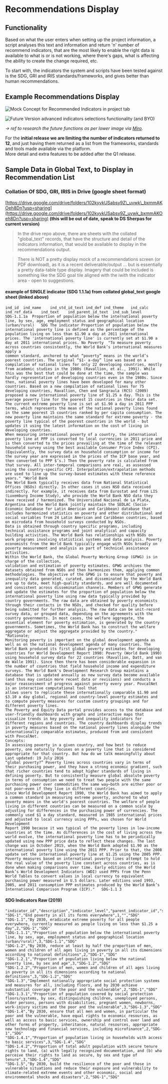 # Recommendations Display

## Functionality

Based on what the user enters when setting up the project information, a script analyses this text and information and return 'n' number of recommend indicators, that are the most likely to enable the right data is available to what is or is not working, where there's gaps, what is affecting the ability to create the change required, etc.

To start with, the indicators the system and scripts have been tested against is the SDG, GRI and IRIS standards/frameworks, and gives better than human recommendations.

## Example Recommendations Display

![Mock Concept for Recommended Indicators in project tab](../../../../.gitbook/assets/image%20%281%29.png)

![Future Version advanced indicators selections functionality \(and BYO\)](https://t6902024.p.clickup-attachments.com/t6902024/c594b114-0600-4424-a673-c8ab7c3651af/image.png)

_-&gt; ref to research the future functions as per lower image via_ [_Miro_](https://miro.com/app/board/o9J_kyYfLV0=/?moveToWidget=3074457354464890435&cot=10)_._

For the **initial release we are limiting the number of indicators returned to 12**, and just having them returned as a list from the frameworks, standards and tools made available via the platform.    
More detail and extra features to be added after the Q1 release.

## Sample Data in Global Text, to Display in Recommendation List

### Collation Of SDG, GRI, IRIS in Drive \(google sheet format\)

[https://drive.google.com/drive/folders/102kyvkUSabsy9Z\_uvwk\_bxmmAKOeh8Dn?usp=sharing](https://drive.google.com/drive/folders/102kyvkUSabsy9Z_uvwk_bxmmAKOeh8Dn?usp=sharing) **\(this will be out of date, speak to DS Sherpas for current version\)**

> In the drive repo above, there are sheets with the collated "global\_text" records, that have the structure and detail of the indicators information, that would be available to display in the recommendations output.

>

> There is NOT a pretty display mock of a recommendations screen \(or PDF download\), as it is a recent deliverable/output ... but is essentially a pretty data-table type display. Imagery that could be included is something like the SDG goal tile aligned with the iwith the indicator area - open to suggestions.

#### example of SINGLE indicator \(SDG 1.1.1a\) from collated global\_text google sheet \(linked above\)

```text
ind_id	ind_name	ind_std_id_text	ind_def	ind_theme	ind_calc	ind_ref_data	ind_text	ind_parent_id_text	ind_sub_level
SDG-1.1.1a	Proportion of population below the international poverty line, by sex, age, employment status and geographical location (urban/rural)	SDG	The indicator Proportion of population below the international poverty line is defined as the percentage of the population living on less than $1.90 a day at 2011 international prices. The 'international poverty line' is currently set at $1.90 a day at 2011 international prices.	No Poverty	"To measure poverty across countries consistently, the World Bank’s international measures apply a
common standard, anchored to what “poverty” means in the world’s poorest countries. The original “$1- a-day” line was based on a compilation of national lines for only 22 developing countries, mostly from academic studies in the 1980s (Ravallion, et al., 1991). While this was the best that could be done at the time, the sample was hardly representative of developing countries even in the 1980s. Since then, national poverty lines have been developed for many other countries. Based on a new compilation of national lines for 75 developing countries, Ravallion, Chen and Sangraula (RCS) (2009) proposed a new international poverty line of $1.25 a day. This is the average poverty line for the poorest 15 countries in their data set.
The current extreme poverty line is set at $1.90 a day in 2011 PPP terms, which represents the mean of the national poverty lines found in the same poorest 15 countries ranked by per capita consumption. The new poverty line maintains the same standard for extreme poverty - the poverty line typical of the poorest countries in the world - but updates it using the latest information on the cost of living in developing countries.
When measuring international poverty of a country, the international poverty line at PPP is converted to local currencies in 2011 price and is then converted to the prices prevailing at the time of the relevant household survey using the best available Consumer Price Index (CPI). (Equivalently, the survey data on household consumption or income for the survey year are expressed in the prices of the ICP base year, and then converted to PPP $’s.) Then the poverty rate is calculated from that survey. All inter-temporal comparisons are real, as assessed using the country-specific CPI. Interpolation/extrapolation methods are used to line up the survey-based estimates with these reference years."	"World Bank
The World Bank typically receives data from National Statistical Offices (NSOs) directly. In other cases it uses NSO data received indirectly. For example, it receives data from Eurostat and from LIS (Luxemburg Income Study), who provide the World Bank NSO data they have received / harmonized. The Universidad Nacional de La Plata, Argentina and the World Bank jointly maintain the SEDLAC (Socio-Economic Database for Latin American and Caribbean) database that includes harmonized statistics on poverty and other distributional and social variables from 24 Latin American and Caribbean countries, based on microdata from household surveys conducted by NSOs.
Data is obtained through country specific programs, including technical assistance programs and joint analytical and capacity building activities. The World Bank has relationships with NSOs on work programs involving statistical systems and data analysis. Poverty economists from the World Bank typically engage with NSOs broadly on poverty measurement and analysis as part of technical assistance activities.
Within the World Bank, the Global Poverty Working Group (GPWG) is in charge of the collection,
validation and estimation of poverty estimates. GPWG archives the datasets obtained from NSOs and then harmonizes them, applying common methodologies. The objective of the GPWG is to ensure that poverty and inequality data generated, curated, and disseminated by the World Bank are up to date, meet high-quality standards, and are well documented and consistent across dissemination channels. Members of GPWG generate and update the estimates for the proportion of population below the international poverty line using raw data typically provided by country governments. The raw data are obtained by poverty economists through their contacts in the NSOs, and checked for quality before being submitted for further analysis. The raw data can be unit-record survey data, or grouped data, depending on the agreements with the country governments. In most cases, the welfare aggregate, the essential element for poverty estimation, is generated by the country governments. Sometimes, the World Bank has to construct the welfare aggregate or adjust the aggregate provided by the country."	"Rationale;
Monitoring poverty is important on the global development agenda as well as on the national development agenda of many countries. The World Bank produced its first global poverty estimates for developing countries for World Development Report 1990: Poverty (World Bank 1990) using household survey data for 22 countries (Ravallion, Datt, and van de Walle 1991). Since then there has been considerable expansion in the number of countries that field household income and expenditure surveys. The World Bank's Development Research Group maintains a database that is updated annually as new survey data become available (and thus may contain more recent data or revisions) and conducts a major reassessment of progress against poverty every year. PovcalNet is an interactive computational tool that
allows users to replicate these internationally comparable $1.90 and $3.10 a day global, regional and country-level poverty estimates and to compute poverty measures for custom country groupings and for different poverty lines.
The Poverty and Equity Data portal provides access to the database and user-friendly dashboards with graphs and interactive maps that visualize trends in key poverty and inequality indicators for different regions and countries. The country dashboards display trends in poverty measures based on the national poverty lines alongside the internationally comparable estimates, produced from and consistent with PovcalNet.
Concepts:
In assessing poverty in a given country, and how best to reduce poverty, one naturally focuses on a poverty line that is considered appropriate for that country. But how do we talk meaningfully about
Last updated: 19 July 2016
“global poverty?” Poverty lines across countries vary in terms of their purchasing power, and they have a strong economic gradient, such that richer countries tend to adopt higher standards of living in defining poverty. But to consistently measure global absolute poverty in terms of consumption we need to treat two people with the same purchasing power over commodities the same way—both are either poor or not poor—even if they live in different countries.
Since World Development Report 1990, the World Bank has aimed to apply a common standard in measuring extreme poverty, anchored to what poverty means in the world's poorest countries. The welfare of people living in different countries can be measured on a common scale by adjusting for differences in the purchasing power of currencies. The commonly used $1 a day standard, measured in 1985 international prices and adjusted to local currency using PPPs, was chosen for World Development
Report 1990 because it was typical of the poverty lines in low-income countries at the time. As differences in the cost of living across the world evolve, the international poverty line has to be periodically updated using new PPP price data to reflect these changes. The last change was in October 2015, when the World Bank adopted $1.90 as the international poverty line using the 2011 PPP. Prior to that, the 2008 update set the international poverty line at $1.25 using the 2005 PPP. Poverty measures based on international poverty lines attempt to hold the real value of the poverty line constant across countries, as is done when making comparisons over time. Early editions of the World Bank’s World Development Indicators (WDI) used PPPs from the Penn World Tables to convert values in local currency to equivalent purchasing power measured in U.S dollars. Later editions used 1993, 2005, and 2011 consumption PPP estimates produced by the World Bank’s International Comparison Program (ICP)."	SDG-1.1	3
```

#### SDG Indicators Raw \(2019\)

```text
"indicator_id","description","indicator_level","parent_indicator_id","source_id"
"SDG-1","End poverty in all its forms everywhere",1,"","SDG"
"SDG-1.1","By 2030, eradicate extreme poverty for all people everywhere, currently measured as people living on less than $1.25 a day",2,"SDG-1","SDG"
"SDG-1.1.1","Proportion of population below the international poverty line, by sex, age, employment status and geographical location (urban/rural)",3,"SDG-1.1","SDG"
"SDG-1.2","By 2030, reduce at least by half the proportion of men, women and children of all ages living in poverty in all its dimensions according to national definitions",2,"SDG-1","SDG"
"SDG-1.2.1","Proportion of population living below the national poverty line, by sex and age",3,"SDG-1.2","SDG"
"SDG-1.2.2","Proportion of men, women and children of all ages living in poverty in all its dimensions according to national definitions",3,"SDG-1.2","SDG"
"SDG-1.3","Implement nationally appropriate social protection systems and measures for all, including floors, and by 2030 achieve substantial coverage of the poor and the vulnerable",2,"SDG-1","SDG"
"SDG-1.3.1","Proportion of population covered by social protection floors/systems, by sex, distinguishing children, unemployed persons, older persons, persons with disabilities, pregnant women, newborns, work-injury victims and the poor and the vulnerable",3,"SDG-1.3","SDG"
"SDG-1.4","By 2030, ensure that all men and women, in particular the poor and the vulnerable, have equal rights to economic resources, as well as access to basic services, ownership and control over land and other forms of property, inheritance, natural resources, appropriate new technology and financial services, including microfinance",2,"SDG-1","SDG"
"SDG-1.4.1","Proportion of population living in households with access to basic services",3,"SDG-1.4","SDG"
"SDG-1.4.2","Proportion of total adult population with secure tenure rights to land, (a) with legally recognized documentation, and (b) who perceive their rights to land as secure, by sex and type of tenure",3,"SDG-1.4","SDG"
"SDG-1.5","By 2030, build the resilience of the poor and those in vulnerable situations and reduce their exposure and vulnerability to climate-related extreme events and other economic, social and environmental shocks and disasters",2,"SDG-1","SDG"
```

